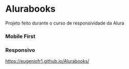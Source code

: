 # Alurabooks
Projeto feito durante o curso de responsividade da Alura
### Mobile First
### Responsivo

https://eugeniofr1.github.io/Alurabooks/
